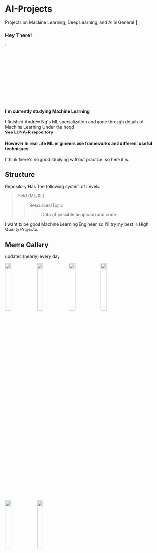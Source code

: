 # AI-Projects
Projects on Machine Learning, Deep Learning, and AI in General 🧐
<br>

### Hey There!
<img src='https://media.tenor.com/SNL9_xhZl9oAAAAi/waving-hand-joypixels.gif' width=5%><br>
#### **I'm currently studying Machine Learning**
I finished Andrew Ng's ML specialization and gone through details of Machine Learning Under the hood<br>
**See LUNA-R repository**

#### However In real Life ML engineers use frameworks and different useful techniques
I think there's no good studying without practice, so here it is.<br>

## **Structure**
Repository Has The following system of Levels:

> Field (ML/DL)
> > Resources/Topic
> > > Data (if possible to upload) and code

I want to be good Machine Learning Engineer, so I'll try my best in High Quality Projects.<br>



## **Meme Gallery**
updated (nearly) every day<br>

<img src='https://preview.redd.it/my-daughter-tells-me-youre-an-ai-engineer-v0-hq54uuvqe8uc1.jpeg?auto=webp&s=6e413aee56fe73b0f63a9c9e852e098c90ef32a6' width=20%>
<img src='https://www.mihaileric.com/static/linear_regression_joke-9400ea8c70e0500f1934f7a22c86bc68-b75a8.png' width=20%>
<img src='https://preview.redd.it/transformers-meme-v0-lfcdcbbogkjc1.jpeg?auto=webp&s=856d4f8a202534ad9f6dd1ddc724fdc0a3cf6479' width=20%>
<img src='https://preview.redd.it/tearscomeoutthroughthepicture-v0-733a12krh30d1.png?width=640&crop=smart&auto=webp&s=c8f712f9655861280b731a6268b165dc0fe9688a' width=20%>
<img src='https://preview.redd.it/newprogrammers-v0-8iddwtf95r3d1.png?auto=webp&s=cc877323d6fb5ccf68b7d595cd6272d3800216e7' width=20%>
<img src='https://blogger.googleusercontent.com/img/b/R29vZ2xl/AVvXsEgKD5IB70gr6lJQGSEiq6TiG9beFC8EH_dRo6WN3kbQqqPWcj_a9cjO10WqJ_izmYf0MmHu4FECszkzl4f2MkcOMj2MOcw93_mDa_IJ_yOSmN_RvWSpBbT70Y_LZy25XGMEeysPckedYfU/s1600/97882351_981209505666883_4768195812104601600_n.png' width=20%>
